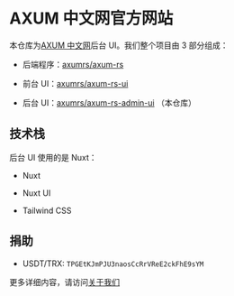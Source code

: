 # AXUM 中文网官方网站

本仓库为[AXUM 中文网](https://axum.rs)后台 UI。我们整个项目由 3 部分组成：

- 后端程序：[axumrs/axum-rs](https://github.com/axumrs/axum-rs)

- 前台 UI：[axumrs/axum-rs-ui](https://github.com/axumrs/axum-rs-ui)

- 后台 UI：[axumrs/axum-rs-admin-ui](https://github.com/axumrs/axum-rs-admin-ui) （本仓库）

## 技术栈

后台 UI 使用的是 Nuxt：

- Nuxt

- Nuxt UI

- Tailwind CSS

## 捐助

- USDT/TRX: `TPGEtKJmPJU3naosCcRrVReE2ckFhE9sYM`

更多详细内容，请访问[关于我们](https://axum.rs/about)
